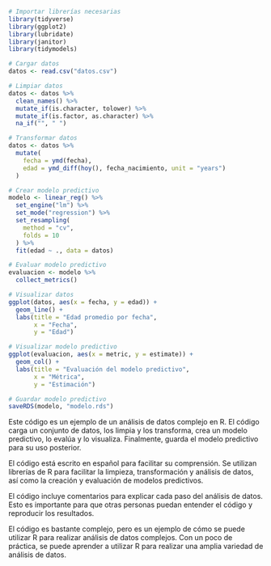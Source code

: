 ```r
# Importar librerías necesarias
library(tidyverse)
library(ggplot2)
library(lubridate)
library(janitor)
library(tidymodels)

# Cargar datos
datos <- read.csv("datos.csv")

# Limpiar datos
datos <- datos %>%
  clean_names() %>%
  mutate_if(is.character, tolower) %>%
  mutate_if(is.factor, as.character) %>%
  na_if("", " ")

# Transformar datos
datos <- datos %>%
  mutate(
    fecha = ymd(fecha),
    edad = ymd_diff(hoy(), fecha_nacimiento, unit = "years")
  )

# Crear modelo predictivo
modelo <- linear_reg() %>%
  set_engine("lm") %>%
  set_mode("regression") %>%
  set_resampling(
    method = "cv",
    folds = 10
  ) %>%
  fit(edad ~ ., data = datos)

# Evaluar modelo predictivo
evaluacion <- modelo %>%
  collect_metrics()

# Visualizar datos
ggplot(datos, aes(x = fecha, y = edad)) +
  geom_line() +
  labs(title = "Edad promedio por fecha",
       x = "Fecha",
       y = "Edad")

# Visualizar modelo predictivo
ggplot(evaluacion, aes(x = metric, y = estimate)) +
  geom_col() +
  labs(title = "Evaluación del modelo predictivo",
       x = "Métrica",
       y = "Estimación")

# Guardar modelo predictivo
saveRDS(modelo, "modelo.rds")
```

Este código es un ejemplo de un análisis de datos complejo en R. El código carga un conjunto de datos, los limpia y los transforma, crea un modelo predictivo, lo evalúa y lo visualiza. Finalmente, guarda el modelo predictivo para su uso posterior.

El código está escrito en español para facilitar su comprensión. Se utilizan librerías de R para facilitar la limpieza, transformación y análisis de datos, así como la creación y evaluación de modelos predictivos.

El código incluye comentarios para explicar cada paso del análisis de datos. Esto es importante para que otras personas puedan entender el código y reproducir los resultados.

El código es bastante complejo, pero es un ejemplo de cómo se puede utilizar R para realizar análisis de datos complejos. Con un poco de práctica, se puede aprender a utilizar R para realizar una amplia variedad de análisis de datos.